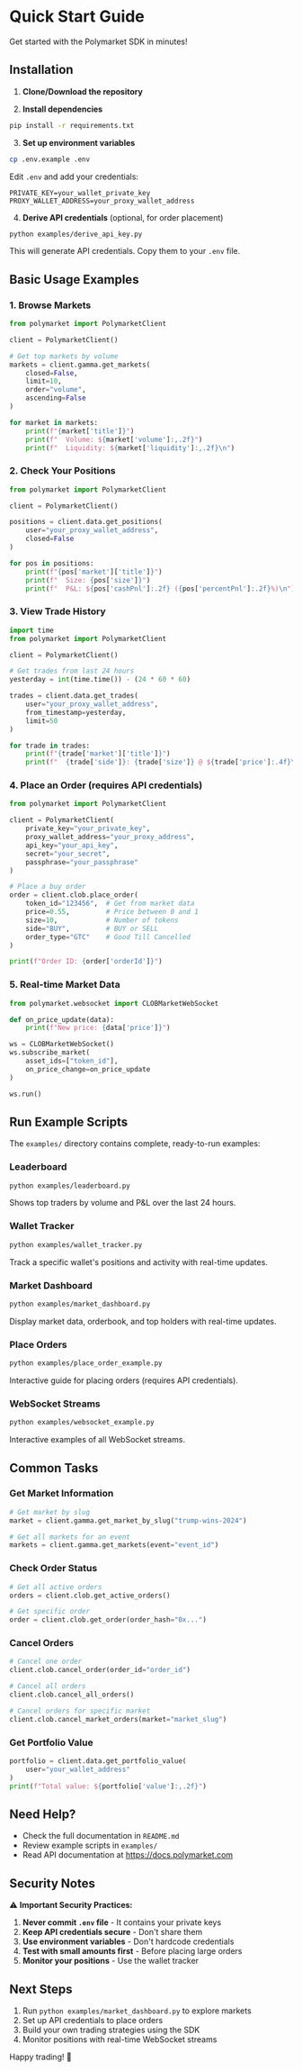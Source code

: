 # Quick Start Guide

Get started with the Polymarket SDK in minutes!

## Installation

1. **Clone/Download the repository**

2. **Install dependencies**
```bash
pip install -r requirements.txt
```

3. **Set up environment variables**
```bash
cp .env.example .env
```

Edit `.env` and add your credentials:
```env
PRIVATE_KEY=your_wallet_private_key
PROXY_WALLET_ADDRESS=your_proxy_wallet_address
```

4. **Derive API credentials** (optional, for order placement)
```bash
python examples/derive_api_key.py
```

This will generate API credentials. Copy them to your `.env` file.

## Basic Usage Examples

### 1. Browse Markets

```python
from polymarket import PolymarketClient

client = PolymarketClient()

# Get top markets by volume
markets = client.gamma.get_markets(
    closed=False,
    limit=10,
    order="volume",
    ascending=False
)

for market in markets:
    print(f"{market['title']}")
    print(f"  Volume: ${market['volume']:,.2f}")
    print(f"  Liquidity: ${market['liquidity']:,.2f}\n")
```

### 2. Check Your Positions

```python
from polymarket import PolymarketClient

client = PolymarketClient()

positions = client.data.get_positions(
    user="your_proxy_wallet_address",
    closed=False
)

for pos in positions:
    print(f"{pos['market']['title']}")
    print(f"  Size: {pos['size']}")
    print(f"  P&L: ${pos['cashPnl']:.2f} ({pos['percentPnl']:.2f}%)\n")
```

### 3. View Trade History

```python
import time
from polymarket import PolymarketClient

client = PolymarketClient()

# Get trades from last 24 hours
yesterday = int(time.time()) - (24 * 60 * 60)

trades = client.data.get_trades(
    user="your_proxy_wallet_address",
    from_timestamp=yesterday,
    limit=50
)

for trade in trades:
    print(f"{trade['market']['title']}")
    print(f"  {trade['side']}: {trade['size']} @ ${trade['price']:.4f}\n")
```

### 4. Place an Order (requires API credentials)

```python
from polymarket import PolymarketClient

client = PolymarketClient(
    private_key="your_private_key",
    proxy_wallet_address="your_proxy_address",
    api_key="your_api_key",
    secret="your_secret",
    passphrase="your_passphrase"
)

# Place a buy order
order = client.clob.place_order(
    token_id="123456",  # Get from market data
    price=0.55,         # Price between 0 and 1
    size=10,            # Number of tokens
    side="BUY",         # BUY or SELL
    order_type="GTC"    # Good Till Cancelled
)

print(f"Order ID: {order['orderId']}")
```

### 5. Real-time Market Data

```python
from polymarket.websocket import CLOBMarketWebSocket

def on_price_update(data):
    print(f"New price: {data['price']}")

ws = CLOBMarketWebSocket()
ws.subscribe_market(
    asset_ids=["token_id"],
    on_price_change=on_price_update
)

ws.run()
```

## Run Example Scripts

The `examples/` directory contains complete, ready-to-run examples:

### Leaderboard
```bash
python examples/leaderboard.py
```
Shows top traders by volume and P&L over the last 24 hours.

### Wallet Tracker
```bash
python examples/wallet_tracker.py
```
Track a specific wallet's positions and activity with real-time updates.

### Market Dashboard
```bash
python examples/market_dashboard.py
```
Display market data, orderbook, and top holders with real-time updates.

### Place Orders
```bash
python examples/place_order_example.py
```
Interactive guide for placing orders (requires API credentials).

### WebSocket Streams
```bash
python examples/websocket_example.py
```
Interactive examples of all WebSocket streams.

## Common Tasks

### Get Market Information
```python
# Get market by slug
market = client.gamma.get_market_by_slug("trump-wins-2024")

# Get all markets for an event
markets = client.gamma.get_markets(event="event_id")
```

### Check Order Status
```python
# Get all active orders
orders = client.clob.get_active_orders()

# Get specific order
order = client.clob.get_order(order_hash="0x...")
```

### Cancel Orders
```python
# Cancel one order
client.clob.cancel_order(order_id="order_id")

# Cancel all orders
client.clob.cancel_all_orders()

# Cancel orders for specific market
client.clob.cancel_market_orders(market="market_slug")
```

### Get Portfolio Value
```python
portfolio = client.data.get_portfolio_value(
    user="your_wallet_address"
)
print(f"Total value: ${portfolio['value']:,.2f}")
```

## Need Help?

- Check the full documentation in `README.md`
- Review example scripts in `examples/`
- Read API documentation at https://docs.polymarket.com

## Security Notes

⚠️ **Important Security Practices:**

1. **Never commit `.env` file** - It contains your private keys
2. **Keep API credentials secure** - Don't share them
3. **Use environment variables** - Don't hardcode credentials
4. **Test with small amounts first** - Before placing large orders
5. **Monitor your positions** - Use the wallet tracker

## Next Steps

1. Run `python examples/market_dashboard.py` to explore markets
2. Set up API credentials to place orders
3. Build your own trading strategies using the SDK
4. Monitor positions with real-time WebSocket streams

Happy trading! 🚀
